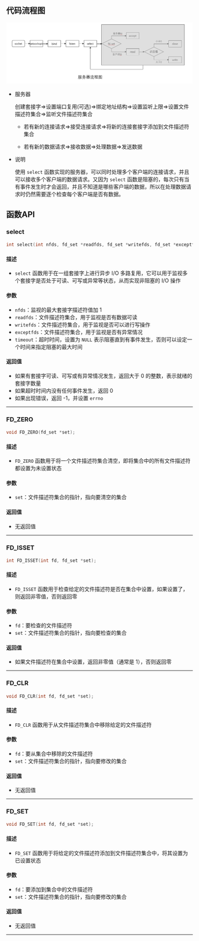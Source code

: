 ## 代码流程图

![image](https://github.com/LuoDLin/NetConnectCPP/blob/main/docs/image/select.png)

- 服务器

    创建套接字=>设置端口复用(可选)=>绑定地址结构=>设置监听上限=>设置文件描述符集合=>监听文件描述符集合


    - 若有新的连接请求=>接受连接请求=>将新的连接套接字添加到文件描述符集合


    - 若有新的数据请求=>接收数据=>处理数据=>发送数据


- 说明


    使用 `select` 函数实现的服务器，可以同时处理多个客户端的连接请求，并且可以接收多个客户端的数据请求。又因为 `select` 函数是阻塞的，每次只有当有事件发生时才会返回，并且不知道是哪些客户端的数据，所以在处理数据请求时仍然需要逐个检查每个客户端是否有数据。


## 函数API

### select

```c
int select(int nfds, fd_set *readfds, fd_set *writefds, fd_set *exceptfds, struct timeval *timeout);
```

#### 描述

- `select` 函数用于在一组套接字上进行异步 I/O 多路复用，它可以用于监视多个套接字是否处于可读、可写或异常等状态，从而实现非阻塞的 I/O 操作

#### 参数

- `nfds`：监视的最大套接字描述符值加 1
- `readfds`：文件描述符集合，用于监视是否有数据可读
- `writefds`：文件描述符集合，用于监视是否可以进行写操作
- `exceptfds`：文件描述符集合，用于监视是否有异常情况
- `timeout`：超时时间，设置为 `NULL` 表示阻塞直到有事件发生，否则可以设定一个时间来指定阻塞的最大时间

#### 返回值

- 如果有套接字可读、可写或有异常情况发生，返回大于 0 的整数，表示就绪的套接字数量
- 如果超时时间内没有任何事件发生，返回 0
- 如果出现错误，返回 -1，并设置 `errno`

---

### FD_ZERO

```c
void FD_ZERO(fd_set *set);
```

#### 描述

- `FD_ZERO` 函数用于将一个文件描述符集合清空，即将集合中的所有文件描述符都设置为未设置状态

#### 参数

- `set`：文件描述符集合的指针，指向要清空的集合

#### 返回值

- 无返回值

---

### FD_ISSET

```c
int FD_ISSET(int fd, fd_set *set);
```

#### 描述

- `FD_ISSET` 函数用于检查给定的文件描述符是否在集合中设置，如果设置了，则返回非零值，否则返回零

#### 参数

- `fd`：要检查的文件描述符
- `set`：文件描述符集合的指针，指向要检查的集合

#### 返回值

- 如果文件描述符在集合中设置，返回非零值（通常是 1），否则返回零

---

### FD_CLR

```c
void FD_CLR(int fd, fd_set *set);
```

#### 描述

- `FD_CLR` 函数用于从文件描述符集合中移除给定的文件描述符

#### 参数

- `fd`：要从集合中移除的文件描述符
- `set`：文件描述符集合的指针，指向要修改的集合

#### 返回值

- 无返回值

----

### FD_SET

```c
void FD_SET(int fd, fd_set *set);
```

#### 描述

- `FD_SET` 函数用于将给定的文件描述符添加到文件描述符集合中，将其设置为已设置状态

#### 参数

- `fd`：要添加到集合中的文件描述符
- `set`：文件描述符集合的指针，指向要修改的集合

#### 返回值

- 无返回值

---


